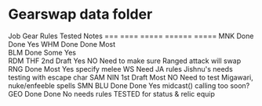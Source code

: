 Gearswap data folder
====================

Job		Gear		Rules		Tested		Notes
===		====		=====		======		=====
MNK		Done		Done		Yes
WHM		Done		Done		Most		
BLM		Done		Some		Yes			
RDM
THF		2nd Draft	Yes			NO			Need to make sure Ranged attack will swap
RNG		Done		Most		Yes			specify melee WS
											Need JA rules
											Jishnu's needs testing with escape char
SAM
NIN		1st Draft	Most		NO			Need to test Migawari, nuke/enfeeble spells
SMN
BLU		Done		Done		Yes			midcast() calling too soon?
GEO		Done		Done		No			needs rules TESTED for status & relic equip

